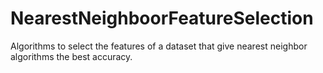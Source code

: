 # NearestNeighboorFeatureSelection
Algorithms to select the features of a dataset that give nearest neighbor algorithms the best accuracy. 
